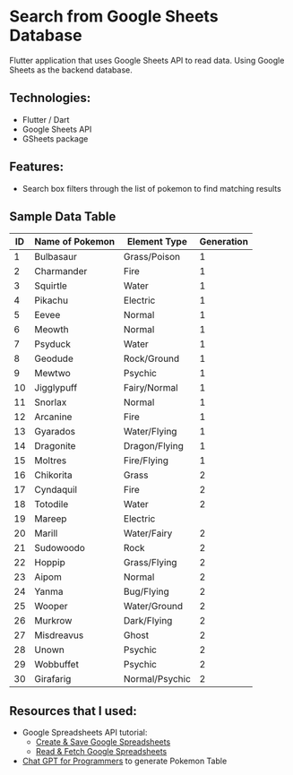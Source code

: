 # Search from Google Sheets Database

Flutter application that uses Google Sheets API to read data. Using Google Sheets as the backend database. 

## Technologies:
- Flutter / Dart
- Google Sheets API
- GSheets package

## Features:
- Search box filters through the list of pokemon to find matching results

## Sample Data Table
|ID	|Name of Pokemon	|Element Type	|Generation|
|-----|-----------------|-------------|---------------|
|1|	Bulbasaur|	Grass/Poison|	1|
|2|	Charmander|	Fire	|1|
|3	|Squirtle	|Water|	1|
|4|	Pikachu|	Electric|	1|
|5|	Eevee|	Normal|	1|
|6|	Meowth|	Normal|	1|
|7|	Psyduck|	Water	|1|
|8|	Geodude|	Rock/Ground|	1|
|9| Mewtwo	|Psychic	|1|
|10|	Jigglypuff|	Fairy/Normal|	1|
|11| Snorlax	|Normal	|1|
|12|	Arcanine|	Fire|	1|
|13|	Gyarados	|Water/Flying	|1|
|14|	Dragonite|	Dragon/Flying|	1
|15| Moltres	|Fire/Flying	|1|
|16|	Chikorita|	Grass|	2|
|17|	Cyndaquil	|Fire	|2|
|18|	Totodile|	Water|	2|
|19|	Mareep	|Electric|	|2|
|20|	Marill|	Water/Fairy|	2|
|21|	Sudowoodo|	Rock|	2|
|22|	Hoppip|	Grass/Flying|	2|
|23|	Aipom|	Normal|	2|
|24|	Yanma|	Bug/Flying|	2|
|25|	Wooper|	Water/Ground|	2|
|26|	Murkrow|	Dark/Flying|	2|
|27|	Misdreavus|	Ghost|	2|
|28|	Unown|	Psychic|	2|
|29| Wobbuffet|	Psychic|	2|
|30|	Girafarig|	Normal/Psychic|	2|

## Resources that I used:
- Google Spreadsheets API tutorial: 
    - [Create & Save Google Spreadsheets](https://www.youtube.com/watch?v=3UJ6RnWTGIY)
    - [Read & Fetch Google Spreadsheets](https://www.youtube.com/watch?v=qAEb7VytWP8&t=160s)
- [Chat GPT for Programmers](blackbox.ai) to generate Pokemon Table